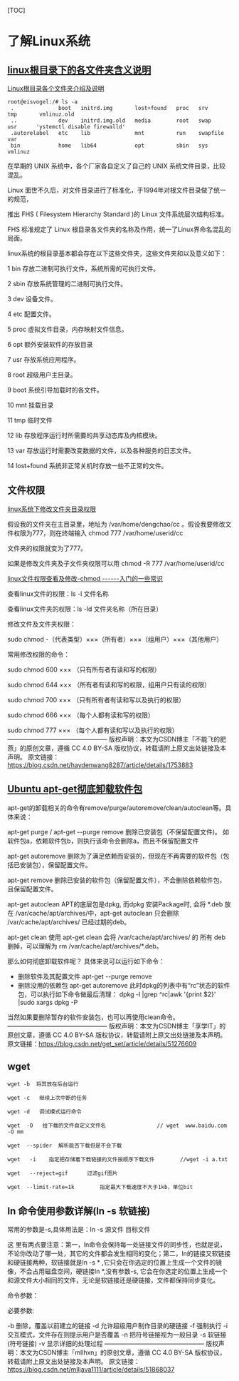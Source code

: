 [TOC]



# 了解Linux系统

## [linux根目录下的各文件夹含义说明](https://www.cnblogs.com/jameszeng/p/10785684.html)

[Linux根目录各个文件夹介绍及说明](https://blog.csdn.net/weixin_40928253/article/details/85566226)

```
root@eisvogel:/# ls -a
 .              boot   initrd.img       lost+found   proc   srv        tmp       vmlinuz.old
 ..             dev    initrd.img.old   media        root   swap       usr      'ystemctl disable firewalld'
 .autorelabel   etc    lib              mnt          run    swapfile   var
 bin            home   lib64            opt          sbin   sys        vmlinuz

```

在早期的 UNIX 系统中，各个厂家各自定义了自己的 UNIX 系统文件目录，比较混乱。

Linux 面世不久后，对文件目录进行了标准化，于1994年对根文件目录做了统一的规范，

推出 FHS ( Filesystem Hierarchy Standard )的 Linux 文件系统层次结构标准。

FHS 标准规定了 Linux 根目录各文件夹的名称及作用，统一了Linux界命名混乱的局面。

linux系统的根目录基本都会存在以下这些文件夹，这些文件夹和以及意义如下：

 

1 bin 存放二进制可执行文件，系统所需的可执行文件。

2 sbin 存放系统管理的二进制可执行文件。

3 dev 设备文件。

4 etc 配置文件。

5 proc 虚拟文件目录，内存映射文件信息。

6 opt 额外安装软件的存放目录

7 usr 存放系统应用程序。

8 root 超级用户主目录。

9 boot 系统引导加载时的各文件。

10 mnt 挂载目录

11 tmp 临时文件

12 lib 存放程序运行时所需要的共享动态库及内核模块。

13 var 存放运行时需要改变数据的文件，以及各种服务的日志文件。

14 lost+found 系统非正常关机时存放一些不正常的文件。



## 文件权限

[linux系统下修改文件夹目录权限](https://blog.csdn.net/bmbm546/article/details/6875972)

假设我的文件夹在主目录里，地址为 /var/home/dengchao/cc 。假设我要修改文件权限为777，则在终端输入 chmod 777 /var/home/userid/cc

文件夹的权限就变为了777。

如果是修改文件夹及子文件夹权限可以用 chmod -R 777 /var/home/userid/cc

[linux文件权限查看及修改-chmod ------入门的一些常识](https://blog.csdn.net/haydenwang8287/article/details/1753883)

查看linux文件的权限：ls -l 文件名称

查看linux文件夹的权限：ls -ld 文件夹名称（所在目录）

修改文件及文件夹权限：

sudo chmod -（代表类型）×××（所有者）×××（组用户）×××（其他用户）

常用修改权限的命令：

sudo chmod 600 ××× （只有所有者有读和写的权限）

sudo chmod 644 ××× （所有者有读和写的权限，组用户只有读的权限）

sudo chmod 700 ××× （只有所有者有读和写以及执行的权限）

sudo chmod 666 ××× （每个人都有读和写的权限）

sudo chmod 777 ××× （每个人都有读和写以及执行的权限）
————————————————
版权声明：本文为CSDN博主「不能飞的肥燕」的原创文章，遵循 CC 4.0 BY-SA 版权协议，转载请附上原文出处链接及本声明。
原文链接：https://blog.csdn.net/haydenwang8287/article/details/1753883

## [Ubuntu apt-get彻底卸载软件包](https://blog.csdn.net/get_set/article/details/51276609)



apt-get的卸载相关的命令有remove/purge/autoremove/clean/autoclean等。具体来说：

apt-get purge / apt-get --purge remove
删除已安装包（不保留配置文件)。
如软件包a，依赖软件包b，则执行该命令会删除a，而且不保留配置文件

apt-get autoremove
删除为了满足依赖而安装的，但现在不再需要的软件包（包括已安装包），保留配置文件。

apt-get remove
删除已安装的软件包（保留配置文件），不会删除依赖软件包，且保留配置文件。

apt-get autoclean
APT的底层包是dpkg, 而dpkg 安装Package时, 会将 *.deb 放在 /var/cache/apt/archives/中，apt-get autoclean 只会删除 /var/cache/apt/archives/ 已经过期的deb。

apt-get clean
使用 apt-get clean 会将 /var/cache/apt/archives/ 的 所有 deb 删掉，可以理解为 rm /var/cache/apt/archives/*.deb。

那么如何彻底卸载软件呢？
具体来说可以运行如下命令：

- 删除软件及其配置文件
apt-get --purge remove <package>
-  删除没用的依赖包
apt-get autoremove <package>
此时dpkg的列表中有“rc”状态的软件包，可以执行如下命令做最后清理：
dpkg -l |grep ^rc|awk '{print $2}' |sudo xargs dpkg -P

当然如果要删除暂存的软件安装包，也可以再使用clean命令。
————————————————
版权声明：本文为CSDN博主「享学IT」的原创文章，遵循 CC 4.0 BY-SA 版权协议，转载请附上原文出处链接及本声明。
原文链接：https://blog.csdn.net/get_set/article/details/51276609



## wget

```
wget -b  将其放在后台运行

wget -c   继续上次中断的任务

wget -d   调试模式运行命令

wget  -O   给下载的文件自定义文件名                // wget  www.baidu.com -O mm

wget  --spider  解析能否下载但是不会下载

wget   -i    指定把存储着下载链接的文件按顺序下载文件        //wget -i a.txt         

wget   --reject=gif      过滤gif图片

wget  --limit-rate=1k        指定最大下载速度不大于1kb，单位bit     
```

## ln 命令使用参数详解(ln -s 软链接)


常用的参数是-s,具体用法是：ln -s 源文件 目标文件

这 里有两点要注意：第一，ln命令会保持每一处链接文件的同步性，也就是说，不论你改动了哪一处，其它的文件都会发生相同的变化；第二，ln的链接又软链接 和硬链接两种，软链接就是ln -s * ,它只会在你选定的位置上生成一个文件的镜像，不会占用磁盘空间，硬链接ln *,没有参数-s, 它会在你选定的位置上生成一个和源文件大小相同的文件，无论是软链接还是硬链接，文件都保持同步变化。

命令参数：

必要参数:

-b 删除，覆盖以前建立的链接
-d 允许超级用户制作目录的硬链接
-f 强制执行
-i 交互模式，文件存在则提示用户是否覆盖
-n 把符号链接视为一般目录
-s 软链接(符号链接)
-v 显示详细的处理过程
————————————————
版权声明：本文为CSDN博主「mllhxn」的原创文章，遵循 CC 4.0 BY-SA 版权协议，转载请附上原文出处链接及本声明。
原文链接：https://blog.csdn.net/mlljava1111/article/details/51868037